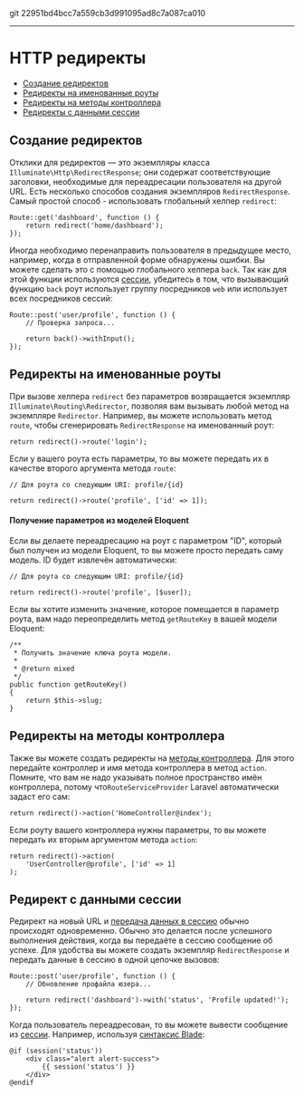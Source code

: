 git 22951bd4bcc7a559cb3d991095ad8c7a087ca010

---

# HTTP редиректы

- [Создание редиректов](#creating-redirects)
- [Редиректы на именованные роуты](#redirecting-named-routes)
- [Редиректы на методы контроллера](#redirecting-controller-actions)
- [Редиректы с данными сессии](#redirecting-with-flashed-session-data)

<a name="creating-redirects"></a>
## Создание редиректов

Отклики для редиректов — это экземпляры класса `Illuminate\Http\RedirectResponse`; они содержат соответствующие заголовки, необходимые для переадресации пользователя на другой URL. Есть несколько способов создания экземпляров `RedirectResponse`. Самый простой способ - использовать глобальный хелпер `redirect`:

    Route::get('dashboard', function () {
        return redirect('home/dashboard');
    });

Иногда необходимо перенаправить пользователя в предыдущее место, например, когда в отправленной форме обнаружены ошибки. Вы можете сделать это с помощью глобального хелпера `back`. Так как для этой функции используются [сессии](/docs/{{version}}/session), убедитесь в том, что вызывающий функцию `back` роут использует группу посредников `web` или использует всех посредников сессий:

    Route::post('user/profile', function () {
        // Проверка запроса...

        return back()->withInput();
    });

<a name="redirecting-named-routes"></a>
## Редиректы на именованные роуты

При вызове хелпера `redirect` без параметров возвращается экземпляр `Illuminate\Routing\Redirector`, позволяя вам вызывать любой метод на экземпляре `Redirector`. Например, вы можете использовать метод `route`, чтобы сгенерировать `RedirectResponse` на именованный роут:

    return redirect()->route('login');

Если у вашего роута есть параметры, то вы можете передать их в качестве второго аргумента метода `route`:

    // Для роута со следующим URI: profile/{id}

    return redirect()->route('profile', ['id' => 1]);

#### Получение параметров из моделей Eloquent

Если вы делаете переадресацию на роут с параметром "ID", который был получен из модели Eloquent, то вы можете просто передать саму модель. ID будет извлечён автоматически:

    // Для роута со следующим URI: profile/{id}

    return redirect()->route('profile', [$user]);

Если вы хотите изменить значение, которое помещается в параметр роута, вам надо переопределить метод `getRouteKey` в вашей модели Eloquent:

    /**
     * Получить значение ключа роута модели.
     *
     * @return mixed
     */
    public function getRouteKey()
    {
        return $this->slug;
    }

<a name="redirecting-controller-actions"></a>
## Редиректы на методы контроллера

Также вы можете создать редиректы на [методы контроллера](/docs/{{version}}/controllers). Для этого передайте контроллер и имя метода контроллера в метод `action`. Помните, что вам не надо указывать полное пространство имён контроллера, потому что`RouteServiceProvider` Laravel автоматически задаст его сам:

    return redirect()->action('HomeController@index');

Если роуту вашего контроллера нужны параметры, то вы можете передать их вторым аргументом метода `action`:

    return redirect()->action(
        'UserController@profile', ['id' => 1]
    );

<a name="redirecting-with-flashed-session-data"></a>
## Редирект с данными сессии

Редирект на новый URL и [передача данных в сессию](/docs/{{version}}/session#flash-data) обычно происходят одновременно. Обычно это делается после успешного выполнения действия, когда вы передаёте в сессию сообщение об успехе. Для удобства вы можете создать экземпляр `RedirectResponse` и передать данные в сессию в одной цепочке вызовов:

    Route::post('user/profile', function () {
        // Обновление профайла юзера...

        return redirect('dashboard')->with('status', 'Profile updated!');
    });

Когда пользователь переадресован, то вы можете вывести сообщение из [сессии](/docs/{{version}}/session). Например, используя [синтаксис Blade](/docs/{{version}}/blade):

    @if (session('status'))
        <div class="alert alert-success">
            {{ session('status') }}
        </div>
    @endif
